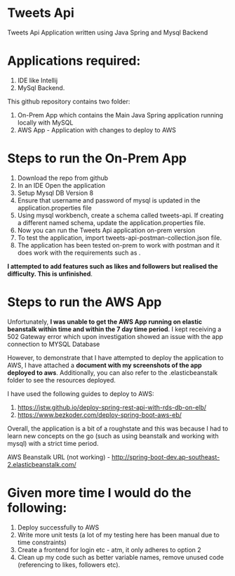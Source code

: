 # Tweets Api

Tweets Api Application written using Java Spring and Mysql Backend

# Applications required:
1) IDE like Intellij
2) MySql Backend. 

This github repository contains two folder:
1) On-Prem App which contains the Main Java Spring application running locally with MySQL
2) AWS App - Application with changes to deploy to AWS

# Steps to run the On-Prem App
1) Download the repo from github
2) In an IDE Open the application
3) Setup Mysql DB Version 8
4) Ensure that username and password of mysql is updated in the application.properties file
5) Using mysql workbench, create a schema called tweets-api. If creating a different named schema, update the application.properties file.
6) Now you can run the Tweets Api application on-prem version
7) To test the application, import tweets-api-postman-collection.json file. 
8) The application has been tested on-prem to work with postman and it does work with the requirements such as . 

**I attempted to add features such as likes and followers but realised the difficulty. This is unfinished**. 

# Steps to run the AWS App
Unfortunately, **I was unable to get the AWS App running on elastic beanstalk within time and within the 7 day time period**. I kept receiving a 502 Gateway error which upon investigation showed an issue with the app connection to MYSQL Database

However, to demonstrate that I have attempted to deploy the application to AWS, I have attached a **document with my screenshots of the app deployed to aws**. Additionally, you can also refer to the .elasticbeanstalk folder to see the resources deployed. 

I have used the following guides to deploy to AWS:
1) https://jstw.github.io/deploy-spring-rest-api-with-rds-db-on-elb/
2) https://www.bezkoder.com/deploy-spring-boot-aws-eb/

Overall, the application is a bit of a roughstate and this was because I had to learn new concepts on the go (such as using beanstalk and working with mysql) with a strict time period.

AWS Beanstalk URL (not working) - http://spring-boot-dev.ap-southeast-2.elasticbeanstalk.com/

# Given more time I would do the following:
1) Deploy successfully to AWS
2) Write more unit tests (a lot of my testing here has been manual due to time constraints)
3) Create a frontend for login etc - atm, it only adheres to option 2
4) Clean up my code such as better variable names, remove unused code (referencing to likes, followers etc).



